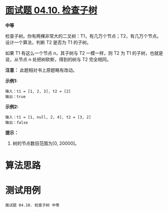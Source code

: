 # [面试题 04.10. 检查子树][cnTitle]

**中等**

检查子树。你有两棵非常大的二叉树：T1，有几万个节点；T2，有几万个节点。设计一个算法，判断 T2 是否为 T1 的子树。

如果 T1 有这么一个节点 n，其子树与 T2 一模一样，则 T2 为 T1 的子树，也就是说，从节点 n 处把树砍断，得到的树与 T2 完全相同。

**注意：** 此题相对书上原题略有改动。

**示例1:** 

```
输入：t1 = [1, 2, 3], t2 = [2]
输出：true

```

**示例2:** 

```
输入：t1 = [1, null, 2, 4], t2 = [3, 2]
输出：false

```

**提示：** 

1. 树的节点数目范围为[0, 20000]。




# 算法思路

# 测试用例
```
面试题 04.10. 检查子树 中等
```

[cnTitle]: https://leetcode-cn.com/problems/check-subtree-lcci/
